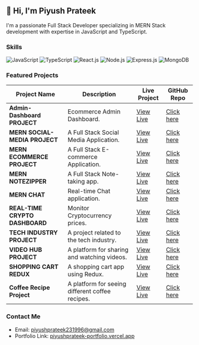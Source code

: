## 👋 Hi, I'm Piyush Prateek

I'm a passionate Full Stack Developer specializing in MERN Stack development with expertise in JavaScript and TypeScript.

### Skills

![JavaScript](https://img.shields.io/badge/JavaScript-★★★☆☆-yellow)
![TypeScript](https://img.shields.io/badge/TypeScript-★★★☆☆-blue)
![React.js](https://img.shields.io/badge/React-★★★☆☆-blue)
![Node.js](https://img.shields.io/badge/Node.js-★★★☆☆-green)
![Express.js](https://img.shields.io/badge/Express.js-★★★☆☆-purple)
![MongoDB](https://img.shields.io/badge/MongoDB-★★★☆☆-brightgreen)

### Featured Projects

| Project Name         | Description                                | Live Project                 | GitHub Repo          |
|----------------------|--------------------------------------------|----------------------|----------------------|
|**Admin-Dashboard PROJECT** |Ecommerce Admin Dashboard.  | [View Live](https://admin-dashboard-sigma-smoky.vercel.app/)           | [Click here](https://github.com/piyushpratek/Admin-Dashboard) |
|**MERN SOCIAL-MEDIA PROJECT** |A Full Stack Social Media Application.  | [View Live](https://socialapp-o3ep.onrender.com)           | [Click here](https://github.com/piyushpratek/mern-socialmedia) |
|**MERN ECOMMERCE PROJECT** |A Full Stack E-commerce Application.       | [View Live](https://ecommerce-06le.onrender.com/)          | [Click here](https://github.com/piyushpratek/EcommerceMernProject) |
| **MERN NOTEZIPPER**      | A Full Stack Note-taking app.              | [View Live](https://note-zipper-2o9s.onrender.com/)        | [Click here](https://github.com/piyushpratek/NoteZipper) |
| **MERN CHAT**            | Real-time Chat application.                | [View Live](https://chat-rlbn.onrender.com/chats/)         | [Click here](https://github.com/piyushpratek/mern-chat-app-piyush) |
| **REAL-TIME CRYPTO DASHBOARD** | Monitor Cryptocurrency prices.       | [View Live](https://crypto-currency-app-red.vercel.app/)   | [Click here](https://github.com/piyushpratek/CryptoCurrencyApp) |
| **TECH INDUSTRY PROJECT**| A project related to the tech industry.    | [View Live](https://reactone-five.vercel.app/)             | [Click here](https://github.com/piyushpratek/TechIndustryProject) |
| **VIDEO HUB PROJECT**    | A platform for sharing and watching videos.| [View Live](https://videohubproject.vercel.app/)           | [Click here](https://github.com/piyushpratek/VideoHubProject) |
| **SHOPPING CART REDUX**  | A shopping cart app using Redux.           | [View Live](https://shopping-cart-redux-gamma.vercel.app/) | [Click here](https://github.com/piyushpratek/ShoppingCartRedux) |
| **Coffee Recipe Project**    | A platform for seeing different coffee recipes.| [View Live](https://coffee-frontend-eight.vercel.app/)           | [Click here](Soon) |


### Contact Me

- Email: piyushprateek231996@gmail.com
- Portfolio Link: [piyushprateek-portfolio.vercel.app](https://piyushprateek-portfolio.vercel.app/)




<!---
piyushpratek/piyushpratek is a ✨ special ✨ repository because its `README.md` (this file) appears on your GitHub profile.
You can click the Preview link to take a look at your changes.
--->
